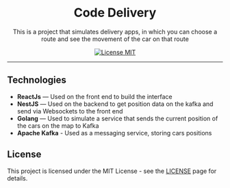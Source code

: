 <h1 align="center">
<br>
Code Delivery
</h1>

<p align="center">
This is a project that simulates delivery apps, in which you can choose a route and see the movement of the car on that route
</p>

<p align="center">
  <a href="https://opensource.org/licenses/MIT">
    <img src="https://img.shields.io/badge/License-MIT-blue.svg" alt="License MIT">
  </a>
</p>

<hr />

## Technologies

- **ReactJs** — Used on the front end to build the interface
- **NestJS** — Used on the backend to get position data on the kafka and send via Websockets to the front end
- **Golang** — Used to simulate a service that sends the current position of the cars on the map to Kafka
- **Apache Kafka** - Used as a messaging service, storing cars positions


## License

This project is licensed under the MIT License - see the [LICENSE](https://opensource.org/licenses/MIT) page for details.
